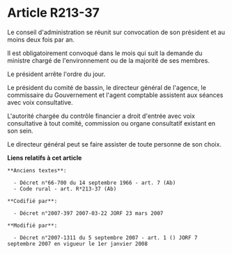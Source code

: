 # Article R213-37

Le conseil d'administration se réunit sur convocation de son président et au moins deux fois par an.

Il est obligatoirement convoqué dans le mois qui suit la demande du ministre chargé de l'environnement ou de la majorité de
ses membres.

Le président arrête l'ordre du jour.

Le président du comité de bassin, le directeur général de l'agence, le commissaire du Gouvernement et l'agent comptable
assistent aux séances avec voix consultative.

L'autorité chargée du contrôle financier a droit d'entrée avec voix consultative à tout comité, commission ou organe
consultatif existant en son sein.

Le directeur général peut se faire assister de toute personne de son choix.

**Liens relatifs à cet article**

	**Anciens textes**:

	  - Décret n°66-700 du 14 septembre 1966 - art. 7 (Ab)
	  - Code rural - art. R*213-37 (Ab)

	**Codifié par**:

	  - Décret n°2007-397 2007-03-22 JORF 23 mars 2007

	**Modifié par**:

	  - Décret n°2007-1311 du 5 septembre 2007 - art. 1 () JORF 7 septembre 2007 en vigueur le 1er janvier 2008
